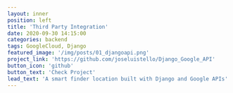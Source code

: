 ```yaml
---
layout: inner
position: left
title: 'Third Party Integration'
date: 2020-09-30 14:15:00
categories: backend
tags: GoogleCloud, Django
featured_image: '/img/posts/01_djangoapi.png'
project_link: 'https://github.com/joseluistello/Django_Google_API'
button_icon: 'github'
button_text: 'Check Project'
lead_text: 'A smart finder location built with Django and Google APIs'
---
```

